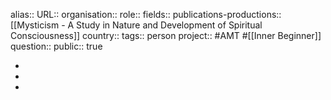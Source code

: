 alias::
URL::
organisation::
role::
fields::
publications-productions:: [[Mysticism - A Study in Nature and Development of Spiritual Consciousness]]
country::
tags:: person
project:: #AMT #[[Inner Beginner]] 
question::
public:: true

-
-
-